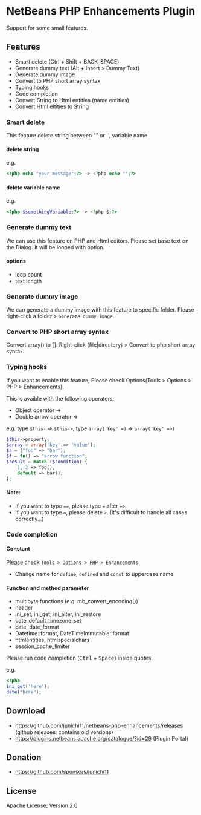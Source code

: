 # NetBeans PHP Enhancements Plugin

Support for some small features.

## Features

- Smart delete (Ctrl + Shift + BACK_SPACE)
- Generate dummy text (Alt + Insert > Dummy Text)
- Generate dummy image
- Convert to PHP short array syntax
- Typing hooks
- Code completion
- Convert String to Html entities (name entities)
- Convert Html eltities to String

### Smart delete

This feature delete string between "" or '', variable name.

#### delete string

e.g.

```php
<?php echo "your message";?> -> <?php echo "";?>
```

#### delete variable name

e.g.

```php
<?php $somethingVariable;?> -> <?php $;?>
```

### Generate dummy text

We can use this feature on PHP and Html editors.
Please set base text on the Dialog. It will be looped with option.

#### options

- loop count
- text length

### Generate dummy image

We can generate a dummy image with this feature to specific folder.
Please right-click a folder > `Generate dummy image`

### Convert to PHP short array syntax

Convert array() to [].
Right-click (file|directory) > Convert to php short array syntax

### Typing hooks

If you want to enable this feature, Please check Options(Tools > Options > PHP > Enhancements).

This is avaible with the following operators:

- Object operator ->
- Double arrow operator =>

e.g.  type `$this-` => `$this->`, type `array('key' =)` => `array('key' =>)`

```php
$this->property;
$array = array('key' => 'value');
$a = ["foo" => "bar"];
$f = fn() => "arrow function";
$result = match ($condition) {
    1, 2 => foo(),
    default => bar(),
};
```

#### Note:

- If you want to type `==`, please type `=` after `=>`.
- If you want to type `=`, please delete `>`. (It's difficult to handle all cases correctly...)

### Code completion

#### Constant

Please check `Tools > Options > PHP > Enhancements`

- Change name for `define`, `defined` and `const` to uppercase name

#### Function and method parameter

- multibyte functions (e.g. mb_convert_encoding())
- header
- ini_set, ini_get, ini_alter, ini_restore
- date_default_timezone_set
- date, date_format
- Datetime::format, DateTimeImmutable::format
- htmlentities, htmlspecialchars
- session_cache_limiter

Please run code completion (<kbd>Ctrl</kbd> + <kbd>Space</kbd>) inside quotes.

e.g.
```php
<?php
ini_get('here');
date("here");
```

## Download

- https://github.com/junichi11/netbeans-php-enhancements/releases (github releases: contains old versions)
- https://plugins.netbeans.apache.org/catalogue/?id=29 (Plugin Portal)

## Donation

- https://github.com/sponsors/junichi11

## License

Apache License, Version 2.0
